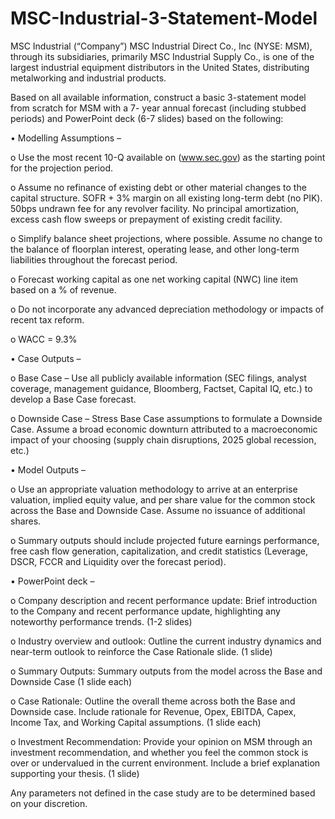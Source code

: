 # MSC-Industrial-3-Statement-Model

MSC Industrial (“Company”) MSC Industrial Direct Co., Inc (NYSE: MSM), through its subsidiaries, primarily MSC
Industrial Supply Co., is one of the largest industrial equipment distributors in the United States, distributing
metalworking and industrial products.

Based on all available information, construct a basic 3-statement model from scratch for MSM with a 7- year annual
forecast (including stubbed periods) and PowerPoint deck (6-7 slides) based on the following:

• Modelling Assumptions –

  o Use the most recent 10-Q available on (www.sec.gov) as the starting point for the projection period.

  o Assume no refinance of existing debt or other material changes to the capital structure. SOFR + 3% margin
on all existing long-term debt (no PIK). 50bps undrawn fee for any revolver facility. No principal amortization,
excess cash flow sweeps or prepayment of existing credit facility.

  o Simplify balance sheet projections, where possible. Assume no change to the balance of floorplan interest,
operating lease, and other long-term liabilities throughout the forecast period.

  o Forecast working capital as one net working capital (NWC) line item based on a % of revenue.

  o Do not incorporate any advanced depreciation methodology or impacts of recent tax reform.

  o WACC = 9.3%

• Case Outputs –

  o Base Case – Use all publicly available information (SEC filings, analyst coverage, management guidance,
Bloomberg, Factset, Capital IQ, etc.) to develop a Base Case forecast.

  o Downside Case – Stress Base Case assumptions to formulate a Downside Case. Assume a broad economic
downturn attributed to a macroeconomic impact of your choosing (supply chain disruptions, 2025 global
recession, etc.)

• Model Outputs –

  o Use an appropriate valuation methodology to arrive at an enterprise valuation, implied equity value, and
per share value for the common stock across the Base and Downside Case. Assume no issuance of additional
shares.

  o Summary outputs should include projected future earnings performance, free cash flow generation,
capitalization, and credit statistics (Leverage, DSCR, FCCR and Liquidity over the forecast period).

• PowerPoint deck –

  o Company description and recent performance update: Brief introduction to the Company and recent
performance update, highlighting any noteworthy performance trends. (1-2 slides)

  o Industry overview and outlook: Outline the current industry dynamics and near-term outlook to reinforce
the Case Rationale slide. (1 slide)

  o Summary Outputs: Summary outputs from the model across the Base and Downside Case (1 slide each)

  o Case Rationale: Outline the overall theme across both the Base and Downside case. Include rationale for
Revenue, Opex, EBITDA, Capex, Income Tax, and Working Capital assumptions. (1 slide each)

  o Investment Recommendation: Provide your opinion on MSM through an investment recommendation, and
whether you feel the common stock is over or undervalued in the current environment. Include a brief
explanation supporting your thesis. (1 slide)

Any parameters not defined in the case study are to be determined based on your discretion.
